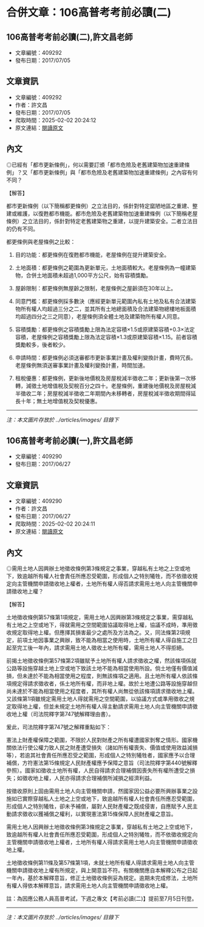 # 合併文章：106高普考考前必讀(二)

## 106高普考考前必讀(二),許文昌老師
- 文章編號：409292
- 發布日期：2017/07/05


## 文章資訊
- 文章編號：409292
- 作者：許文昌
- 發布日期：2017/07/05
- 爬取時間：2025-02-02 20:24:12
- 原文連結：[閱讀原文](https://real-estate.get.com.tw/Columns/detail.aspx?no=409292)

## 內文
◎已經有「都市更新條例」，何以需要訂頒「都市危險及老舊建築物加速重建條例」？又「都市更新條例」與「都市危險及老舊建築物加速重建條例」之內容有何不同？

【解答】

都市更新條例（以下簡稱都更條例）之立法目的，係針對特定窳陋地區之重建、整建或維護，以復甦都市機能。都市危險及老舊建築物加速重建條例（以下簡稱老屋條例）之立法目的，係針對特定老舊建築物之重建，以提升建築安全。二者立法目的仍有不同。

都更條例與老屋條例之比較：

1. 目的功能：都更條例在復甦都市機能，老屋條例在提升建築安全。

2. 土地面積：都更條例之範圍為更新單元，土地面積較大。老屋條例為一幢建築物，合併土地面積未超過1,000平方公尺，始有容積獎勵。

3. 屋齡限制：都更條例無屋齡之限制，老屋條例之屋齡須在30年以上。

4. 同意門檻：都更條例採多數決（應經更新單元範圍內私有土地及私有合法建築物所有權人均超過三分之二，並其所有土地總面積及合法建築物總樓地板面積均超過四分之三之同意），老屋條例須全體土地及建築物所有權人同意。

5. 容積獎勵：都更條例之容積獎勵上限為法定容積×1.5或原建築容積+0.3×法定容積，老屋條例之容積獎勵上限為法定容積×1.3或原建築容積×1.15。前者容積獎勵較多，後者較少。

6. 申請時間：都更條例必須送審都市更新事業計畫及權利變換計畫，費時冗長。老屋條例無須送審事業計畫及權利變換計畫，時間加速。

7. 租稅優惠：都更條例，更新後地價稅及房屋稅減半徵收二年；更新後第一次移轉，減徵土地增值稅及契稅百分之四十。老屋條例，重建後地價稅及房屋稅減半徵收二年；房屋稅減半徵收二年期間內未移轉者，房屋稅減半徵收期間得延長十年；無土地增值稅及契稅優惠。

---
*注：本文圖片存放於 ../articles/images/ 目錄下*


## 106高普考考前必讀(一),許文昌老師
- 文章編號：409290
- 發布日期：2017/06/27


## 文章資訊
- 文章編號：409290
- 作者：許文昌
- 發布日期：2017/06/27
- 爬取時間：2025-02-02 20:24:11
- 原文連結：[閱讀原文](https://real-estate.get.com.tw/Columns/detail.aspx?no=409290)

## 內文
◎需用土地人因興辦土地徵收條例第3條規定之事業，穿越私有土地之上空或地下，致逾越所有權人社會責任所應忍受範圍，形成個人之特別犧牲，而不依徵收規定向主管機關申請徵收地上權者，土地所有權人得否請求需用土地人向主管機關申請徵收地上權？

【解答】

土地徵收條例第57條第1項規定，需用土地人因興辦第3條規定之事業，需穿越私有土地之上空或地下，得就需用之空間範圍協議取得地上權，協議不成時，準用徵收規定取得地上權。但應擇其損害最少之處所及方法為之。又，同法條第2項規定，前項土地因事業之興辦，致不能為相當之使用時，土地所有權人得自施工之日起至完工後一年內，請求需用土地人徵收土地所有權，需用土地人不得拒絕。

前揭土地徵收條例第57條第2項雖賦予土地所有權人請求徵收之權，然該條項係就公路等設施穿越土地上空或地下致該土地不能為相當使用所設。倘土地僅有價值減損，但未達於不能為相當使用之程度，則無該條項之適用。且土地所有權人依該條項規定得請求徵收者，係土地所有權，而非地上權。故於土地遭公路等設施穿越但尚未達於不能為相當使用之程度者，其所有權人尚無從依該條項請求徵收地上權。又該條第1項雖規定需用土地人得就需用之空間範圍，以協議方式或準用徵收之規定取得地上權，但並未規定土地所有權人得主動請求需用土地人向主管機關申請徵收地上權（司法院釋字第747號解釋理由書）。

爰此，司法院釋字第747號之解釋重點如下：

憲法上財產權保障之範圍，不限於人民對財產之所有權遭國家剝奪之情形。國家機關依法行使公權力致人民之財產遭受損失（諸如所有權喪失、價值或使用效益減損等），若逾其社會責任所應忍受之範圍，形成個人之特別犧牲者，國家應予以合理補償，方符憲法第15條規定人民財產權應予保障之意旨（司法院釋字第440號解釋參照）。國家如徵收土地所有權，人民自得請求合理補償因喪失所有權所遭受之損失；如徵收地上權，人民亦得請求合理補償所減損之經濟利益。

按徵收原則上固由需用土地人向主管機關申請，然國家因公益必要所興辦事業之設施如已實際穿越私人土地之上空或地下，致逾越所有權人社會責任所應忍受範圍，形成個人之特別犧牲，卻未予補償，屬對人民財產權之既成侵害，自應賦予人民主動請求徵收以獲補償之權利，以實現憲法第15條保障人民財產權之意旨。

需用土地人因興辦土地徵收條例第3條規定之事業，穿越私有土地之上空或地下，致逾越所有權人社會責任所應忍受範圍，形成個人之特別犧牲，而不依徵收規定向主管機關申請徵收地上權者，土地所有權人得請求需用土地人向主管機關申請徵收地上權。

土地徵收條例第11條及第57條第1項，未就土地所有權人得請求需用土地人向主管機關申請徵收地上權有所規定，與上開意旨不符。有關機關應自本解釋公布之日起一年內，基於本解釋意旨，修正土地徵收條例妥為規定。逾期未完成修法，土地所有權人得依本解釋意旨，請求需用土地人向主管機關申請徵收地上權。

註：為因應公務人員高普考試，下週之專文【考前必讀(二)】提前至7月5日刊登。

---
*注：本文圖片存放於 ../articles/images/ 目錄下*

